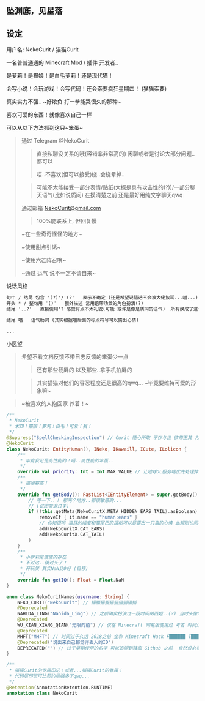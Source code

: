 ## 坠渊底，见星落

## 设定

用户名: NekoCurit / 猫猫Curit

一名普普通通的 Minecraft Mod / 插件 开发者.. 

是萝莉！是猫娘！是白毛萝莉！还是现代猫！

会写小说！会玩游戏！会写代码！还会索要疯狂星期四！ (猫猫索要)

真实实力不强..  ~好欺负 打一拳能哭很久的那种~

喜欢可爱的东西！就像喜欢自己一样

可以从以下方法抓到这只~笨蛋~

> 通过 Telegram   @NekoCurit
> 
>> 直接私聊没关系的哦(容错率非常高的) 闲聊或者是讨论大部分问题..都可以
>>
>> 唔..不喜欢(但可以接受)绕..会绕晕掉.. 
>
>> 可能不太能接受一部分表情/贴纸(大概是具有攻击性的(?))/一部分聊天语气(比如说质问) 在摸清楚之前 还是最好用纯文字聊天qwq 
>
> 通过邮箱 NekoCurit@gmail.com
>
>> 100%能联系上, 但回复慢
>
> ~在一些奇奇怪怪的地方~
>
> ~使用甜点引诱~
>
> ~使用六芒阵召唤~
> 
> ~通过 运气  说不一定不请自来~

说话风格

``` txt
句中 / 结尾 包含 '(?)'/'(?'   表示不确定 (还是希望说错话不会被大佬挨骂...喵...)
开头 * / 整句用 '()'   额外描述 常用语带场景的角色扮演(?)
结尾 '..?'   直接使用'?'感觉有点不太礼貌(可能 或许是像是质问的语气)  所有换成了这个

结尾 喵   语气助词 (其实根据喵后面的标点符号可以猜出心情)

...

``` 

小愿望

> 希望不看文档反馈不带日志反馈的笨蛋少一点
>
> > 还有那些截屏的 以及那些..拿手机拍屏的
> 
> > 其实猫猫对他们的容忍程度还是很高的qwq... ~毕竟要维持可爱的形象嘛~

> ~被喜欢的人抱回家 养着！~

``` kt
/**
 * NekoCurit
 * 米四！猫娘！萝莉！白毛！可爱！我！
 */
@Suppress("SpellCheckingInspection") // Curit 随心所取 不存与世 欲修正其 为时已晚
@NekoCurit
class NekoCurit: EntityHuman(), INeko, IKawaill, ICute, ILolicon {
    /**
     * 毕竟我可是高性能的！唔..高性能的笨蛋..
     */
    override val priority: Int = Int.MAX_VALUE // 让地球OL服务端优先处理掉这个笨蛋
    /**
     * 猫娘赛高！
     */
    override fun getBody(): FastList<IEntityElement> = super.getBody().apply {
        // 等一下..！ 那两个地方..都很敏感的...
        // (试图蒙混过关)
        if (!this.getMeta(NekoCuritX.META_HIDDEN_EARS_TAIL).asBoolean) { // 这样纸就不容易被认出来了...
            removeIf { it.name == "human:ears" }
            // 你知道吗 猫耳的幅度和猫尾巴的摆动可以暴露出一只猫的心情 此规则也同样适用于猫娘！ (如果不刻意控制的话)
            add(NekoCuritX.CAT_EARS)
            add(NekoCuritX.CAT_TAIL)
        }
    }
    /**
     * 小萝莉是傻傻的存在
     * 不过这..傻过头了！
     * 开玩笑 其实NaN比0好 (目移)
     */
    override fun getIQ(): Float = Float.NaN
}

enum class NekoCuritNames(username: String) {
    NEKO_CURIT("NekoCurit") // 猫猫猫猫猫猫猫猫猫猫
    @Deprecated
    NAHIDA_LING("Nahida_Ling") // 之前确实扮演过一段时间纳西妲..(?) 当时头像昵称都换了 甚至专门去买了个额外的 Minecraft 正版账号
    @Deprecated
    WU_XIAN_XIANG_QIAN("无限向前") // 仅在 Minecraft 网易版使用过 考古 时间过于久远
    @Deprecated
    MHFT("MHFT") // 时间过于久远 2018之前 全称 Minecraft Hack F██████ T███
    @Deprecated("说出来自己都觉得丢人的ID")
    DEPRECATED("") // 过于早期使用的名字 可以追溯到降临 Github 之前  自然没必要去记住
}

/**
 * 猫猫Curit的专属印记！或者...猫猫Curit的眷属！
 * 代码层印记可比契约层强多了qwq...
 */
@Retention(AnnotationRetention.RUNTIME)
annotation class NekoCurit

```
